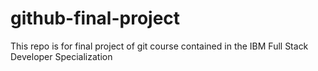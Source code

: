 # github-final-project
This repo is for final project of git course contained in the IBM Full Stack Developer Specialization
